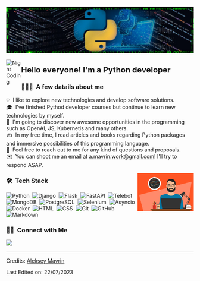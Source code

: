 ![Aleksey Mavrin Banner](https://github.com/plamer777/plamer777/blob/main/1668862647223.jpeg)

<img alt="Night Coding" src="./assets/Hand%20Wave.gif" width='40' align="left"/><h2>Hello everyone! I'm a Python developer</h2>

<!-- ## 👋 &nbsp;Hello everyone! I'm a Python developer -->

### 👨🏻‍💻 &nbsp;A few datails about me

💡 &nbsp;I like to explore new technologies and develop software solutions.\
🎓 &nbsp;I've finished Pythod developer courses but continue to learn new technologies by myself.\
🌱 &nbsp;I'm going to discover new awesome opportunities in the programming such as OpenAI, JS, Kubernetis and many others.\
✍️ &nbsp;In my free time, I read articles and books regarding Python packages and immersive possibilities of this programming language.\
💬 &nbsp;Feel free to reach out to me for any kind of questions and proposals.\
✉️ &nbsp;You can shoot me an email at a.mavrin.work@gmail.com! I'll try to respond ASAP.

<img alt="Night Coding" src="https://github.com/plamer777/plamer777/blob/main/github_profile.gif" align="right" width='30%' height='30%'/>

### 🛠 &nbsp;Tech Stack

![Python](https://img.shields.io/badge/-Python-05122A?style=flat&logo=python)&nbsp;
![Django](https://img.shields.io/badge/-Django-05122A?style=flat&logo=django&logoColor=092E20)&nbsp;
![Flask](https://img.shields.io/badge/-Flask-05122A?style=flat&logo=flask)&nbsp;
![FastAPI](https://img.shields.io/badge/-FastAPI-05122A?style=flat&logo=fastapi)&nbsp;
![Telebot](https://img.shields.io/badge/-Telebot-05122A?style=flat&logo=telebot)&nbsp;
![MongoDB](https://img.shields.io/badge/-MongoDB-05122A?style=flat&logo=mongodb)&nbsp;
![PostgreSQL](https://img.shields.io/badge/-PostgreSQL-05122A?style=flat&logo=postgresql)&nbsp;
![Selenium](https://img.shields.io/badge/-Selenium-05122A?style=flat&logo=selenium)&nbsp;
![Asyncio](https://img.shields.io/badge/-Asyncio-05122A?style=flat&logo=asyncio)&nbsp;
![Docker](https://img.shields.io/badge/-Docker-05122A?style=flat&logo=docker)&nbsp;
![HTML](https://img.shields.io/badge/-HTML-05122A?style=flat&logo=HTML5)&nbsp;
![CSS](https://img.shields.io/badge/-CSS-05122A?style=flat&logo=CSS3&logoColor=1572B6)&nbsp;
![Git](https://img.shields.io/badge/-Git-05122A?style=flat&logo=git)&nbsp;
![GitHub](https://img.shields.io/badge/-GitHub-05122A?style=flat&logo=github)&nbsp;
![Markdown](https://img.shields.io/badge/-Markdown-05122A?style=flat&logo=markdown)

### 🤝🏻 &nbsp;Connect with Me

<p align="left">
<a href="https://www.linkedin.com/in/aleksey-mavrin-435255257/"><img src="https://img.shields.io/badge/-Aleksey%20Mavrin%20-0077B5?style=flat&logo=Linkedin&logoColor=white"/></a>
</p>

-----
Credits: [Aleksey Mavrin](https://github.com/plamer777)

Last Edited on: 22/07/2023
